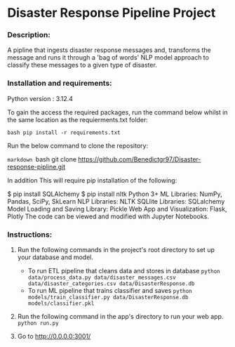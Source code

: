 # Disaster Response Pipeline Project

### Description:
A pipline that ingests disaster response messages and, transforms the message and runs it through a 'bag of words' NLP model approach to classify these messages to a given type of disaster.

### Installation and requirements:
Python version : 3.12.4

To gain the access the required packages, run the command below whilst in the same location as the requierments.txt folder:

```bash pip install -r requirements.txt ```

Run the below command to clone the repository:

```markdown ```bash git clone https://github.com/Benedictgr97/Disaster-response-pipline.git ``` ```

In addition This will require pip installation of the following:

$ pip install SQLAlchemy
$ pip install nltk
Python 3+
ML Libraries: NumPy, Pandas, SciPy, SkLearn
NLP Libraries: NLTK
SQLlite Libraries: SQLalchemy
Model Loading and Saving Library: Pickle
Web App and Visualization: Flask, Plotly
The code can be viewed and modified with Jupyter Notebooks.

### Instructions:
1. Run the following commands in the project's root directory to set up your database and model.

    - To run ETL pipeline that cleans data and stores in database
        `python data/process_data.py data/disaster_messages.csv data/disaster_categories.csv data/DisasterResponse.db`
    - To run ML pipeline that trains classifier and saves
        `python models/train_classifier.py data/DisasterResponse.db models/classifier.pkl`

2. Run the following command in the app's directory to run your web app.
    `python run.py`

3. Go to http://0.0.0.0:3001/


